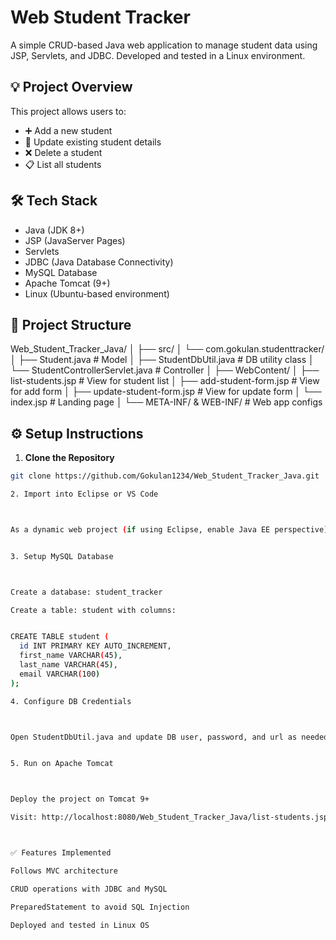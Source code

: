 # Web Student Tracker

A simple CRUD-based Java web application to manage student data using JSP, Servlets, and JDBC. Developed and tested in a Linux environment.

## 💡 Project Overview

This project allows users to:
- ➕ Add a new student
- 📝 Update existing student details
- ❌ Delete a student
- 📋 List all students

## 🛠️ Tech Stack

- Java (JDK 8+)
- JSP (JavaServer Pages)
- Servlets
- JDBC (Java Database Connectivity)
- MySQL Database
- Apache Tomcat (9+)
- Linux (Ubuntu-based environment)

## 📂 Project Structure

Web_Student_Tracker_Java/ │ ├── src/ │   └── com.gokulan.studenttracker/ │       ├── Student.java            # Model │       ├── StudentDbUtil.java      # DB utility class │       └── StudentControllerServlet.java  # Controller │ ├── WebContent/ │   ├── list-students.jsp          # View for student list │   ├── add-student-form.jsp       # View for add form │   ├── update-student-form.jsp    # View for update form │   └── index.jsp                  # Landing page │ └── META-INF/ & WEB-INF/           # Web app configs

## ⚙️ Setup Instructions

1. **Clone the Repository**

```bash
git clone https://github.com/Gokulan1234/Web_Student_Tracker_Java.git

2. Import into Eclipse or VS Code



As a dynamic web project (if using Eclipse, enable Java EE perspective)


3. Setup MySQL Database



Create a database: student_tracker

Create a table: student with columns:


CREATE TABLE student (
  id INT PRIMARY KEY AUTO_INCREMENT,
  first_name VARCHAR(45),
  last_name VARCHAR(45),
  email VARCHAR(100)
);

4. Configure DB Credentials



Open StudentDbUtil.java and update DB user, password, and url as needed


5. Run on Apache Tomcat



Deploy the project on Tomcat 9+

Visit: http://localhost:8080/Web_Student_Tracker_Java/list-students.jsp



✅ Features Implemented

Follows MVC architecture

CRUD operations with JDBC and MySQL

PreparedStatement to avoid SQL Injection

Deployed and tested in Linux OS
